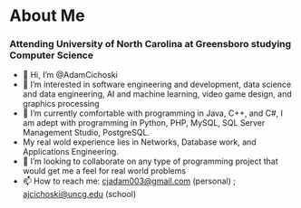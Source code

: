 <h1> 
  About Me
</h1>
<h3> 
  Attending University of North Carolina at Greensboro studying Computer Science
</h3>

- 👋 Hi, I’m @AdamCichoski
- 👀 I’m interested in software engineering and development, data science and data engineering, AI and machine learning, video game design, and graphics processing
- 🌱 I’m currently comfortable with programming in Java, C++, and C#, I am adept with programming in Python, PHP, MySQL, SQL Server Management Studio, PostgreSQL.
- My real wold experience lies in Networks, Database work, and Applications Engineering.
- 💞️ I’m looking to collaborate on any type of programming project that would get me a feel for real world problems
- 📫 How to reach me: cjadam003@gmail.com (personal) ; ajcichoski@uncg.edu (school)

<!---
AdamCichoski/AdamCichoski is a ✨ special ✨ repository because its `README.md` (this file) appears on your GitHub profile.
You can click the Preview link to take a look at your changes.
--->
